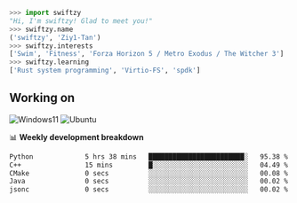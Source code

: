 ```python
>>> import swiftzy
"Hi, I'm swiftzy! Glad to meet you!"
>>> swiftzy.name
('swiftzy', 'Ziy1-Tan')
>>> swiftzy.interests
['Swim', 'Fitness', 'Forza Horizon 5 / Metro Exodus / The Witcher 3']
>>> swiftzy.learning
['Rust system programming', 'Virtio-FS', 'spdk']
```

## Working on

![Windows11](https://img.shields.io/badge/Windows%2011-00adef?style=flat-square&logo=windows&logoColor=ffffff)
![Ubuntu](https://img.shields.io/badge/Ubuntu%20(WSL)-dd4814?style=flat-square&logo=ubuntu&logoColor=ffffff)

📊 **Weekly development breakdown**
<!--START_SECTION:waka-->

```txt
Python             5 hrs 38 mins   ████████████████████████░   95.38 %
C++                15 mins         █░░░░░░░░░░░░░░░░░░░░░░░░   04.49 %
CMake              0 secs          ░░░░░░░░░░░░░░░░░░░░░░░░░   00.08 %
Java               0 secs          ░░░░░░░░░░░░░░░░░░░░░░░░░   00.02 %
jsonc              0 secs          ░░░░░░░░░░░░░░░░░░░░░░░░░   00.02 %
```

<!--END_SECTION:waka-->
